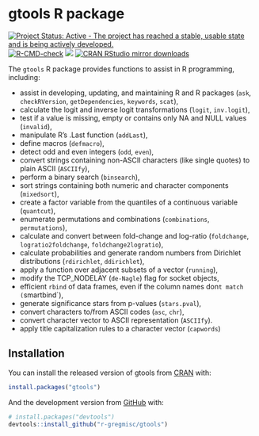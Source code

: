 
# gtools R package

<!-- badges: start -->

[![Project Status: Active - The project has reached a stable, usable
state and is being actively
developed.](https://www.repostatus.org/badges/latest/active.svg)](https://www.repostatus.org/#active)
[![R-CMD-check](https://github.com/r-gregmisc/gtools/workflows/R-CMD-check/badge.svg)](https://github.com/r-gregmisc/gtools/actions)
[![](https://www.r-pkg.org/badges/version/gtools)](https://www.r-pkg.org/pkg/gtools)
[![CRAN RStudio mirror
downloads](https://cranlogs.r-pkg.org/badges/gtools)](https://www.r-pkg.org/pkg/gtools)

<!-- badges: end -->

The `gtools` R package provides functions to assist in R programming,
including:

-   assist in developing, updating, and maintaining R and R packages
    (`ask`, `checkRVersion`, `getDependencies`, `keywords`, `scat`),
-   calculate the logit and inverse logit transformations (`logit`,
    `inv.logit`),
-   test if a value is missing, empty or contains only NA and NULL
    values (`invalid`),
-   manipulate R’s .Last function (`addLast`),
-   define macros (`defmacro`),
-   detect odd and even integers (`odd`, `even`),
-   convert strings containing non-ASCII characters (like single quotes)
    to plain ASCII (`ASCIIfy`),
-   perform a binary search (`binsearch`),
-   sort strings containing both numeric and character components
    (`mixedsort`),
-   create a factor variable from the quantiles of a continuous variable
    (`quantcut`),
-   enumerate permutations and combinations (`combinations`,
    `permutations`),
-   calculate and convert between fold-change and log-ratio
    (`foldchange`, `logratio2foldchange`, `foldchange2logratio`),
-   calculate probabilities and generate random numbers from Dirichlet
    distributions (`rdirichlet`, `ddirichlet`),
-   apply a function over adjacent subsets of a vector (`running`),
-   modify the TCP\_NODELAY (`de-Nagle`) flag for socket objects,
-   efficient `rbind` of data frames, even if the column names
    don`t match (`smartbind\`),
-   generate significance stars from p-values (`stars.pval`),
-   convert characters to/from ASCII codes (`asc`, `chr`),
-   convert character vector to ASCII representation (`ASCIIfy`).
-   apply title capitalization rules to a character vector (`capwords`)

## Installation

You can install the released version of gtools from
[CRAN](https://CRAN.R-project.org) with:

``` r
install.packages("gtools")
```

And the development version from [GitHub](https://github.com/) with:

``` r
# install.packages("devtools")
devtools::install_github("r-gregmisc/gtools")
```
